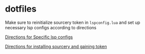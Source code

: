 # dotfiles

Make sure to reinitialize sourcery token in `lspconfig.lua` and set up necessary lsp configs according to directions

<a href="https://github.com/neovim/nvim-lspconfig/blob/master/doc/server_configurations.md#sourcery">Directions for Specific lsp configs</a>

<a href="https://docs.sourcery.ai/Guides/Getting-Started/Command-Line/">Directions for installing sourcery and gaining token</a>
